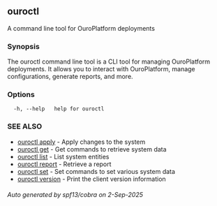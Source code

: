 ## ouroctl

A command line tool for OuroPlatform deployments

### Synopsis

The ouroctl command line tool is a CLI tool for managing OuroPlatform deployments. It allows you to interact with OuroPlatform, manage configurations, generate reports, and more.

### Options

```
  -h, --help   help for ouroctl
```

### SEE ALSO

* [ouroctl apply](ouroctl_apply.md)	 - Apply changes to the system
* [ouroctl get](ouroctl_get.md)	 - Get commands to retrieve system data
* [ouroctl list](ouroctl_list.md)	 - List system entities
* [ouroctl report](ouroctl_report.md)	 - Retrieve a report
* [ouroctl set](ouroctl_set.md)	 - Set commands to set various system data
* [ouroctl version](ouroctl_version.md)	 - Print the client version information

###### Auto generated by spf13/cobra on 2-Sep-2025
